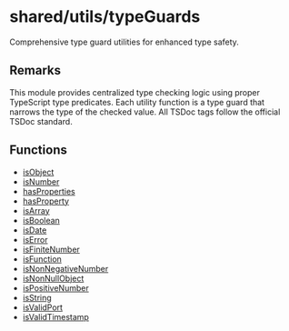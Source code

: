 # shared/utils/typeGuards

Comprehensive type guard utilities for enhanced type safety.

## Remarks

This module provides centralized type checking logic using proper TypeScript
type predicates. Each utility function is a type guard that narrows the type
of the checked value. All TSDoc tags follow the official TSDoc standard.

## Functions

- [isObject](functions/isObject.md)
- [isNumber](functions/isNumber.md)
- [hasProperties](functions/hasProperties.md)
- [hasProperty](functions/hasProperty.md)
- [isArray](functions/isArray.md)
- [isBoolean](functions/isBoolean.md)
- [isDate](functions/isDate.md)
- [isError](functions/isError.md)
- [isFiniteNumber](functions/isFiniteNumber.md)
- [isFunction](functions/isFunction.md)
- [isNonNegativeNumber](functions/isNonNegativeNumber.md)
- [isNonNullObject](functions/isNonNullObject.md)
- [isPositiveNumber](functions/isPositiveNumber.md)
- [isString](functions/isString.md)
- [isValidPort](functions/isValidPort.md)
- [isValidTimestamp](functions/isValidTimestamp.md)
